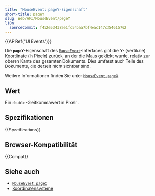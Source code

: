 ```yaml
---
title: "MouseEvent: pageY-Eigenschaft"
short-title: pageY
slug: Web/API/MouseEvent/pageY
l10n:
  sourceCommit: f452e53438ee1fc54baa7bf4eac147c354615702
---
```


{{APIRef("UI Events")}}

Die **`pageY`**-Eigenschaft des [`MouseEvent`](/de/docs/Web/API/MouseEvent)-Interfaces gibt die Y- (vertikale) Koordinate (in Pixeln) zurück, an der die Maus geklickt wurde, relativ zur oberen Kante des gesamten Dokuments.
Dies umfasst auch Teile des Dokuments, die derzeit nicht sichtbar sind.

Weitere Informationen finden Sie unter [`MouseEvent.pageX`](/de/docs/Web/API/MouseEvent/pageX).

## Wert

Ein `double`-Gleitkommawert in Pixeln.

## Spezifikationen

{{Specifications}}

## Browser-Kompatibilität

{{Compat}}

## Siehe auch

- [`MouseEvent.pageX`](/de/docs/Web/API/MouseEvent/pageX)
- [Koordinatensysteme](/de/docs/Web/CSS/CSSOM_view/Coordinate_systems)
